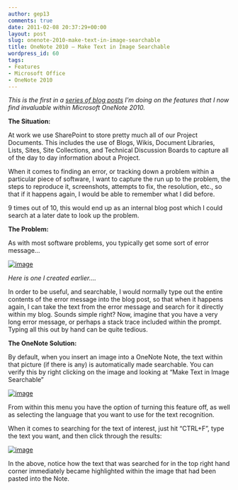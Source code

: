 ```yaml
---
author: gep13
comments: true
date: 2011-02-08 20:37:29+00:00
layout: post
slug: onenote-2010-make-text-in-image-searchable
title: OneNote 2010 – Make Text in Image Searchable
wordpress_id: 60
tags:
- Features
- Microsoft Office
- OneNote 2010
---
```


_This is the first in a _[_series of blog posts_](http://www.gep13.co.uk/blog/?p=53)_ I’m doing on the features that I now find invaluable within Microsoft OneNote 2010._

 

**The Situation:**

 

At work we use SharePoint to store pretty much all of our Project Documents. This includes the use of Blogs, Wikis, Document Libraries, Lists, Sites, Site Collections, and Technical Discussion Boards to capture all of the day to day information about a Project.

 

When it comes to finding an error, or tracking down a problem within a particular piece of software, I want to capture the run up to the problem, the steps to reproduce it, screenshots, attempts to fix, the resolution, etc., so that if it happens again, I would be able to remember what I did before.

 

9 times out of 10, this would end up as an internal blog post which I could search at a later date to look up the problem.

 

**The Problem:**

 

As with most software problems, you typically get some sort of error message…

 

[![image](http://www.gep13.co.uk/blog/wp-content/uploads/2011/02/image_thumb.png)](http://www.gep13.co.uk/blog/wp-content/uploads/2011/02/image.png)

 

_Here is one I created earlier…._

 

In order to be useful, and searchable, I would normally type out the entire contents of the error message into the blog post, so that when it happens again, I can take the text from the error message and search for it directly within my blog. Sounds simple right? Now, imagine that you have a very long error message, or perhaps a stack trace included within the prompt. Typing all this out by hand can be quite tedious.

 

**The OneNote Solution:**

 

By default, when you insert an image into a OneNote Note, the text within that picture (if there is any) is automatically made searchable. You can verify this by right clicking on the image and looking at “Make Text in Image Searchable”

 

[![image](http://www.gep13.co.uk/blog/wp-content/uploads/2011/02/image_thumb1.png)](http://www.gep13.co.uk/blog/wp-content/uploads/2011/02/image1.png)

 

From within this menu you have the option of turning this feature off, as well as selecting the language that you want to use for the text recognition.

 

When it comes to searching for the text of interest, just hit “CTRL+F”, type the text you want, and then click through the results:

 

[![image](http://www.gep13.co.uk/blog/wp-content/uploads/2011/02/image_thumb2.png)](http://www.gep13.co.uk/blog/wp-content/uploads/2011/02/image2.png)

 

In the above, notice how the text that was searched for in the top right hand corner immediately became highlighted within the image that had been pasted into the Note.
